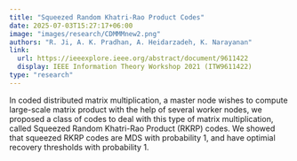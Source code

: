 ```yaml
---
title: "Squeezed Random Khatri-Rao Product Codes"
date: 2025-07-03T15:27:17+06:00
image: "images/research/CDMMMnew2.png"
authors: "R. Ji, A. K. Pradhan, A. Heidarzadeh, K. Narayanan"
link:
  url: https://ieeexplore.ieee.org/abstract/document/9611422
  display: IEEE Information Theory Workshop 2021 (ITW9611422)
type: "research"
---
```


In coded distributed matrix multiplication, a master node wishes to compute large-scale matrix product with the help of several worker nodes, we proposed a class of codes to deal with this type of matrix multiplication, called Squeezed Random Khatri-Rao Product (RKRP) codes. We showed that squeezed RKRP codes are MDS with probability 1, and have optimial recovery thresholds with probability 1.
